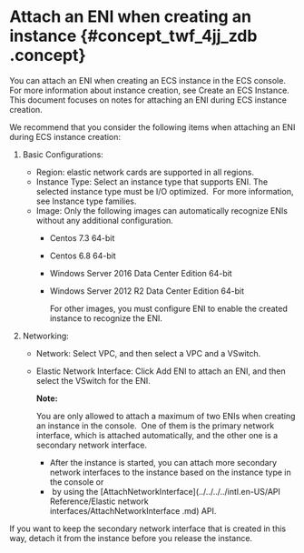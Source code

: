 # Attach an ENI when creating an instance {#concept_twf_4jj_zdb .concept}

You can attach an ENI when creating an ECS instance in the ECS console.  For more information about instance creation, see Create an ECS Instance.  This document focuses on notes for attaching an ENI during ECS instance creation.

We recommend that you consider the following items when attaching an ENI during ECS instance creation:

1.  Basic Configurations:
    -   Region: elastic network cards are supported in all regions.
    -   Instance Type: Select an instance type that supports ENI. The selected instance type must be I/O optimized.  For more information, see Instance type families.
    -   Image: Only the following images can automatically recognize ENIs without any additional configuration.
        -   Centos 7.3 64-bit
        -   Centos 6.8 64-bit
        -   Windows Server 2016 Data Center Edition 64-bit
        -   Windows Server 2012 R2 Data Center Edition 64-bit

            For other images, you must configure ENI to enable the created instance to recognize the ENI.

2.  Networking:
    -   Network: Select VPC, and then select a VPC and a VSwitch.
    -   Elastic Network Interface: Click Add ENI to attach an ENI, and then select the VSwitch for the ENI.

        **Note:** 

        You are only allowed to attach a maximum of two ENIs when creating an instance in the console.  One of them is the primary network interface, which is attached automatically, and the other one is a secondary network interface. 

        -   After the instance is started, you can attach more secondary network interfaces to the instance based on the instance type in the console or
        -    by using the [AttachNetworkInterface](../../../../intl.en-US/API Reference/Elastic network interfaces/AttachNetworkInterface .md) API.

If you want to keep the secondary network interface that is created in this way, detach it from the instance before you release the instance.


